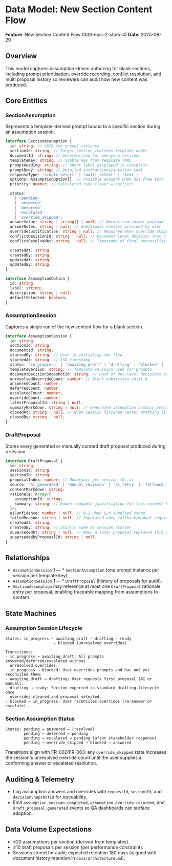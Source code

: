 # Data Model: New Section Content Flow

**Feature**: New Section Content Flow (009-epic-2-story-4) **Date**: 2025-09-29

## Overview

This model captures assumption-driven authoring for blank sections, including
prompt prioritisation, override recording, conflict resolution, and multi
proposal history so reviewers can audit how new content was produced.

## Core Entities

### SectionAssumption

Represents a template-derived prompt bound to a specific section during an
assumption session.

```typescript
interface SectionAssumption {
  id: string; // UUID for prompt instance
  sectionId: string; // Target section (matches template node)
  documentId: string; // Denormalised for querying sessions
  templateKey: string; // Stable key from template YAML
  promptHeading: string; // Short label displayed in checklist
  promptBody: string; // Detailed instructions/question text
  responseType: 'single_select' | 'multi_select' | 'text';
  options: AssumptionOption[]; // Possible answers when not free text
  priority: number; // Calculated rank (lower = earlier)

  status:
    | 'pending'
    | 'answered'
    | 'deferred'
    | 'escalated'
    | 'override_skipped';
  answerValue: string | string[] | null; // Normalised answer payload
  answerNotes: string | null; // Additional context provided by user
  overrideJustification: string | null; // Required when override_skipped
  conflictDecisionId: string | null; // Document-level decision that clashed
  conflictResolvedAt: string | null; // Timestamp of final reconciliation

  createdAt: string;
  createdBy: string;
  updatedAt: string;
  updatedBy: string;
}
```

```typescript
interface AssumptionOption {
  id: string;
  label: string;
  description: string | null;
  defaultSelected: boolean;
}
```

### AssumptionSession

Captures a single run of the new content flow for a blank section.

```typescript
interface AssumptionSession {
  id: string;
  sectionId: string;
  documentId: string;
  startedBy: string; // User id initiating the flow
  startedAt: string; // ISO timestamp
  status: 'in_progress' | 'awaiting_draft' | 'drafting' | 'blocked' | 'ready';
  templateVersion: string; // Template revision used for prompts
  documentDecisionSnapshotId: string; // Hash of doc-level decisions consulted
  unresolvedOverrideCount: number; // Block submission until 0
  answeredCount: number;
  deferredCount: number;
  escalatedCount: number;
  overrideCount: number;
  latestProposalId: string | null;
  summaryMarkdown: string | null; // Generated assumption summary preview
  closedAt: string | null; // When session finished (enter drafting lifecycle)
  closedBy: string | null;
}
```

### DraftProposal

Stores every generated or manually curated draft proposal produced during a
session.

```typescript
interface DraftProposal {
  id: string;
  sessionId: string;
  sectionId: string;
  proposalIndex: number; // Monotonic per session (0..n)
  source: 'ai_generated' | 'manual_revision' | 'ai_retry' | 'fallback_manual';
  contentMarkdown: string;
  rationale: Array<{
    assumptionId: string;
    summary: string; // Human-readable justification for this content block
  }>;
  aiConfidence: number | null; // 0-1 when LLM supplied score
  failedReason: string | null; // Populated when fallback/manual required
  createdAt: string;
  createdBy: string; // Usually same as session starter
  supersededAt: string | null; // When a later proposal replaced this one
  supersededByProposalId: string | null;
}
```

## Relationships

- `AssumptionSession` 1 — \* `SectionAssumption` (one prompt instance per
  session per template key).
- `AssumptionSession` 1 — \* `DraftProposal` (history of proposals for audit).
- `SectionAssumption` may reference at most one `DraftProposal` rationale entry
  per proposal, enabling traceable mapping from assumptions to content.

## State Machines

### Assumption Session Lifecycle

```
States: in_progress → awaiting_draft → drafting → ready
                     ↘ blocked (unresolved overrides)

Transitions:
- in_progress → awaiting_draft: All prompts answered/deferred/escalated without
  unresolved overrides.
- in_progress → blocked: User overrides prompts and has not yet reconciled them.
- awaiting_draft → drafting: User requests first proposal (AI or manual).
- drafting → ready: Section exported to standard drafting lifecycle once
  overrides cleared and proposal selected.
- blocked → in_progress: User reconciles overrides (re-answer or escalate).
```

### Section Assumption Status

```
States: pending → answered → (resolved)
        pending → deferred → pending
        pending → escalated → pending (after stakeholder response)
        pending → override_skipped → blocked → answered
```

Transitions align with FR-002/FR-003: any `override_skipped` state increases the
session's unresolved override count until the user supplies a conforming answer
or escalated resolution.

## Auditing & Telemetry

- Log assumption answers and overrides with `requestId`, `sessionId`, and
  `decisionSnapshotId` for traceability.
- Emit `assumption_session.completed`, `assumption_override.recorded`, and
  `draft_proposal.generated` events so QA dashboards can surface adoption.

## Data Volume Expectations

- ≤20 assumptions per section (derived from templates).
- ≤10 draft proposals per session (per performance constraint).
- Sessions stored for audit; expected retention 180 days (aligned with document
  history retention in `docs/architecture.md`).
